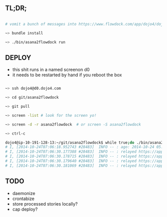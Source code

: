 TL;DR;
-----

```bash

# vomit a bunch of messages into https://www.flowdock.com/app/dojo4/dojo4

~> bundle install

~> ./bin/asana2flowdock run 

```

DEPLOY
------

- this shit runs in a named screenon d0
- it needs to be restarted by hand if you reboot the box

```bash

~> ssh dojo4@d0.dojo4.com

~> cd git/asana2flowdock

~> git pull

~> screen -list # look for the screen yo!

~> screen -d -r asana2flowdock  # or screen -S asana2flowdock

~> ctrl-c

dojo4@ip-10-191-128-13:~/git/asana2flowdock$ while true;do ./bin/asana2flowdock run; done
# I, [2014-10-24T07:06:18.952743 #28483]  INFO -- : ago: 2014-10-24 05:32:09 +0000
# I, [2014-10-24T07:06:30.177388 #28483]  INFO -- : relayed https://app.asana.com/0/18611241887243/18611241887251/f
# I, [2014-10-24T07:06:30.178715 #28483]  INFO -- : relayed https://app.asana.com/0/18611241887243/18611241887251/f
# I, [2014-10-24T07:06:30.179640 #28483]  INFO -- : relayed https://app.asana.com/0/18611241887243/18611241887251/f
# I, [2014-10-24T07:06:30.181069 #28483]  INFO -- : relayed https://app.asana.com/0/18611241887243/18611241887251/f

```




TODO
----

- daemonize
- crontabize
- store processed stories locally?
- cap deploy?



 
